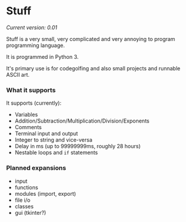 # Stuff

*Current version: 0.01*

Stuff is a very small, very complicated and very annoying to program programming language.

It is programmed in Python 3.

It's primary use is for codegolfing and also small projects and runnable ASCII art.

### What it supports

It supports (currently):

  - Variables
  - Addition/Subtraction/Multiplication/Division/Exponents
  - Comments
  - Terminal input and output
  - Integer to string and vice-versa
  - Delay in ms (up to 99999999ms, roughly 28 hours)
  - Nestable loops and `if` statements
  

### Planned expansions

- input
- functions
- modules (import, export)
- file i/o
- classes
- gui (tkinter?)
